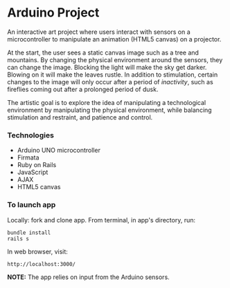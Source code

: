 # Arduino Project

An interactive art project where users interact with sensors on a microcontroller to manipulate an animation (HTML5 canvas) on a projector.

At the start, the user sees a static canvas image such as a tree and mountains. By changing the physical environment around the sensors, they can change the image. Blocking the light will make the sky get darker. Blowing on it will make the leaves rustle. In addition to stimulation, certain changes to the image will only occur after a period of *inactivity*, such as fireflies coming out after a prolonged period of dusk.

The artistic goal is to explore the idea of manipulating a technological environment by manipulating the physical environment, while balancing stimulation and restraint, and patience and control.

### Technologies

* Arduino UNO microcontroller
* Firmata
* Ruby on Rails
* JavaScript
* AJAX
* HTML5 canvas

### To launch app

Locally: fork and clone app. From terminal, in app's directory, run:

    bundle install
    rails s

In web browser, visit:

    http://localhost:3000/

__NOTE:__ The app relies on input from the Arduino sensors.